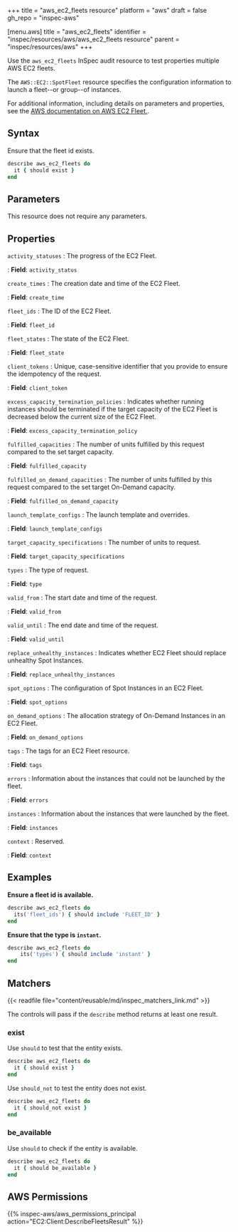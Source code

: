 +++
title = "aws_ec2_fleets resource"
platform = "aws"
draft = false
gh_repo = "inspec-aws"

[menu.aws]
title = "aws_ec2_fleets"
identifier = "inspec/resources/aws/aws_ec2_fleets resource"
parent = "inspec/resources/aws"
+++

Use the `aws_ec2_fleets` InSpec audit resource to test properties multiple AWS EC2 fleets.

The `AWS::EC2::SpotFleet` resource specifies the configuration information to launch a fleet--or group--of instances.

For additional information, including details on parameters and properties, see the [AWS documentation on AWS EC2 Fleet.](https://docs.aws.amazon.com/AWSCloudFormation/latest/UserGuide/aws-resource-ec2-ec2fleet.html).

## Syntax

Ensure that the fleet id exists.

```ruby
describe aws_ec2_fleets do
  it { should exist }
end
```

## Parameters

This resource does not require any parameters.

## Properties

`activity_statuses`
: The progress of the EC2 Fleet.

: **Field**: `activity_status`

`create_times`
: The creation date and time of the EC2 Fleet.

: **Field**: `create_time`

`fleet_ids`
: The ID of the EC2 Fleet.

: **Field**: `fleet_id`

`fleet_states`
: The state of the EC2 Fleet.

: **Field**: `fleet_state`

`client_tokens`
: Unique, case-sensitive identifier that you provide to ensure the idempotency of the request.

: **Field**: `client_token`

`excess_capacity_termination_policies`
: Indicates whether running instances should be terminated if the target capacity of the EC2 Fleet is decreased below the current size of the EC2 Fleet.

: **Field**: `excess_capacity_termination_policy`

`fulfilled_capacities`
: The number of units fulfilled by this request compared to the set target capacity.

: **Field**: `fulfilled_capacity`

`fulfilled_on_demand_capacities`
: The number of units fulfilled by this request compared to the set target On-Demand capacity.

: **Field**: `fulfilled_on_demand_capacity`

`launch_template_configs`
: The launch template and overrides.

: **Field**: `launch_template_configs`

`target_capacity_specifications`
: The number of units to request.

: **Field**: `target_capacity_specifications`

`types`
: The type of request.

: **Field**: `type`

`valid_from`
: The start date and time of the request.

: **Field**: `valid_from`

`valid_until`
: The end date and time of the request.

: **Field**: `valid_until`

`replace_unhealthy_instances`
: Indicates whether EC2 Fleet should replace unhealthy Spot Instances.

: **Field**: `replace_unhealthy_instances`

`spot_options`
: The configuration of Spot Instances in an EC2 Fleet.

: **Field**: `spot_options`

`on_demand_options`
: The allocation strategy of On-Demand Instances in an EC2 Fleet.

: **Field**: `on_demand_options`

`tags`
: The tags for an EC2 Fleet resource.

: **Field**: `tags`

`errors`
: Information about the instances that could not be launched by the fleet.

: **Field**: `errors`

`instances`
: Information about the instances that were launched by the fleet.

: **Field**: `instances`

`context`
: Reserved.

: **Field**: `context`

## Examples

**Ensure a fleet id is available.**

```ruby
describe aws_ec2_fleets do
  its('fleet_ids') { should include 'FLEET_ID' }
end
```

**Ensure that the type is `instant`.**

```ruby
describe aws_ec2_fleets do
    its('types') { should include 'instant' }
end
```

## Matchers

{{< readfile file="content/reusable/md/inspec_matchers_link.md" >}}

The controls will pass if the `describe` method returns at least one result.

### exist

Use `should` to test that the entity exists.

```ruby
describe aws_ec2_fleets do
  it { should exist }
end
```

Use `should_not` to test the entity does not exist.

```ruby
describe aws_ec2_fleets do
  it { should_not exist }
end
```

### be_available

Use `should` to check if the entity is available.

```ruby
describe aws_ec2_fleets do
  it { should be_available }
end
```

## AWS Permissions

{{% inspec-aws/aws_permissions_principal action="EC2:Client:DescribeFleetsResult" %}}
